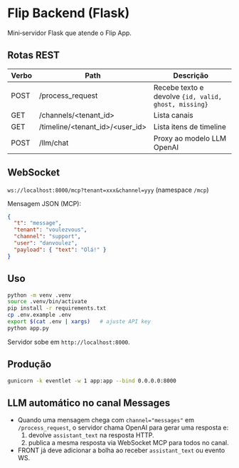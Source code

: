 # Flip Backend (Flask)

Mini‑servidor Flask que atende o Flip App.

## Rotas REST

| Verbo | Path | Descrição |
|-------|------|-----------|
| POST  | /process_request | Recebe texto e devolve `{id, valid, ghost, missing}` |
| GET   | /channels/<tenant_id> | Lista canais |
| GET   | /timeline/<tenant_id>/<user_id> | Lista itens de timeline |
| POST  | /llm/chat | Proxy ao modelo LLM OpenAI |

## WebSocket

`ws://localhost:8000/mcp?tenant=xxx&channel=yyy` (namespace `/mcp`)

Mensagem JSON (MCP):

```json
{
  "t": "message",
  "tenant": "voulezvous",
  "channel": "support",
  "user": "danvoulez",
  "payload": { "text": "Olá!" }
}
```

## Uso

```bash
python -m venv .venv
source .venv/bin/activate
pip install -r requirements.txt
cp .env.example .env
export $(cat .env | xargs)   # ajuste API key
python app.py
```

Servidor sobe em `http://localhost:8000`.

## Produção

```bash
gunicorn -k eventlet -w 1 app:app --bind 0.0.0.0:8000
```


## LLM automático no canal Messages

- Quando uma mensagem chega com `channel="messages"` em `/process_request`,
  o servidor chama OpenAI para gerar uma resposta e:
    1. devolve `assistant_text` na resposta HTTP.
    2. publica a mesma resposta via WebSocket MCP para todos no canal.
- FRONT já deve adicionar a bolha ao receber `assistant_text` ou evento WS.
